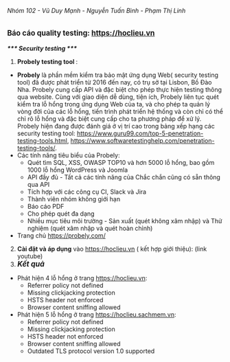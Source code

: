 <i> Nhóm 102 - Vũ Duy Mạnh - Nguyễn Tuấn Bình - Phạm Thị Linh </i>
<br>
<br>
<br>
<big><b> Báo cáo quality testing: https://hoclieu.vn </b></big>
<br>
<br>
<b> <i> *** Security testing ***</i> </b>
<br>
1. <b> Probely testing tool </b>:
  - <b>Probely</b> là phần mềm kiểm tra bảo mật ứng dụng Web( security testing tool) đã được phát triển từ 2016 đến nay, có trụ sở tại Lisbon, Bồ Đào Nha. Probely cung cấp API và đặc biệt cho phép thực hiện testing thông qua website. Cùng với giao diện dễ dùng, tiện ích,  Probely liên tục quét kiểm tra lỗ hổng trong ứng dụng Web của ta, và cho phép ta quản lý vòng đời của các lỗ hổng, tiến trình phát triển hệ thống và còn chỉ có thể chỉ rõ lỗ hổng và đặc biệt cung cấp cho ta phương pháp để xử lý. Probely hiện đang được đánh giá ở vị trí cao trong bảng xếp hạng các security testing tool: https://www.guru99.com/top-5-penetration-testing-tools.html, https://www.softwaretestinghelp.com/penetration-testing-tools/.
  - Các tính năng tiêu biểu của Probely:
    - Quét tìm SQL, XSS, OWASP TOP10 và hơn 5000 lỗ hổng, bao gồm 1000 lỗ hổng WordPress và Joomla
    - API đầy đủ - Tất cả các tính năng của Chắc chắn cũng có sẵn thông qua API
    - Tích hợp với các công cụ CI, Slack và Jira
    - Thành viên nhóm không giới hạn
    - Báo cáo PDF
    - Cho phép quét đa dạng 
    - Nhiều mục tiêu môi trường - Sản xuất (quét không xâm nhập) và Thử nghiệm (quét xâm nhập và quét hoàn chỉnh)
  - Trang chủ https://probely.com/
2. <b>Cài đặt và áp dụng</b> vào https://hoclieu.vn ( kết hợp giới thiệu): (link youtube)
3. <big> <b> <i> Kết quả </i> </b> </big>
  - Phát hiện 4 lỗ hổng ở trang https://hoclieu.vn:
    - Referrer policy not defined
    - Missing clickjacking protection
    - HSTS header not enforced
    - Browser content sniffing allowed
  - Phát hiện 5 lỗ hổng ở trang https://hoclieu.sachmem.vn:
    - Referrer policy not defined
    - Missing clickjacking protection
    - HSTS header not enforced
    - Browser content sniffing allowed
    - Outdated TLS protocol version 1.0 supported
 
<br>
<br>

 
 
